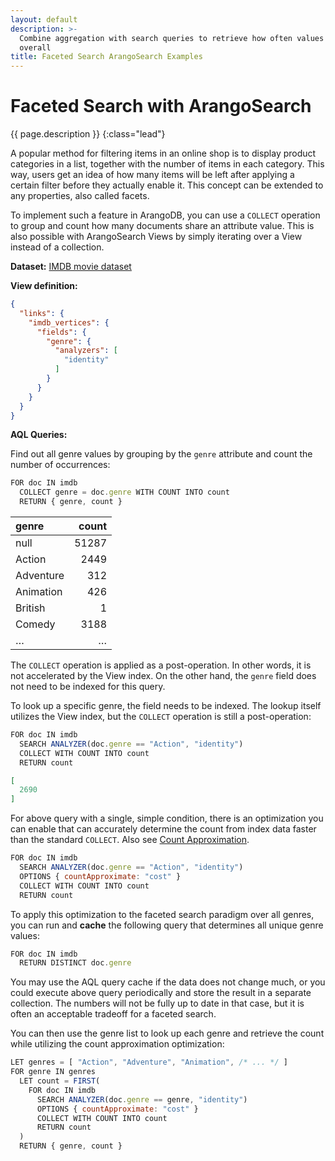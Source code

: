 ```yaml
---
layout: default
description: >-
  Combine aggregation with search queries to retrieve how often values occur
  overall
title: Faceted Search ArangoSearch Examples
---
```

# Faceted Search with ArangoSearch

{{ page.description }}
{:class="lead"}

A popular method for filtering items in an online shop is to display product
categories in a list, together with the number of items in each category.
This way, users get an idea of how many items will be left after applying a
certain filter before they actually enable it. This concept can be extended to
any properties, also called facets.

To implement such a feature in ArangoDB, you can use a `COLLECT` operation
to group and count how many documents share an attribute value. This is also
possible with ArangoSearch Views by simply iterating over a View instead of a
collection.

**Dataset:** [IMDB movie dataset](arangosearch-example-datasets.html#imdb-movie-dataset)

**View definition:**

```json
{
  "links": {
    "imdb_vertices": {
      "fields": {
        "genre": {
          "analyzers": [
            "identity"
          ]
        }
      }
    }
  }
}
```

**AQL Queries:**

Find out all genre values by grouping by the `genre` attribute and count the
number of occurrences:

```js
FOR doc IN imdb
  COLLECT genre = doc.genre WITH COUNT INTO count
  RETURN { genre, count }
```

| genre     | count |
|:----------|------:|
| null      | 51287 |
| Action    |  2449 |
| Adventure |   312 |
| Animation |   426 |
| British   |     1 |
| Comedy    |  3188 |
| …         |     … |

The `COLLECT` operation is applied as a post-operation. In other words, it is
not accelerated by the View index. On the other hand, the `genre` field does
not need to be indexed for this query.

To look up a specific genre, the field needs to be indexed. The lookup itself
utilizes the View index, but the `COLLECT` operation is still a post-operation:

```js
FOR doc IN imdb
  SEARCH ANALYZER(doc.genre == "Action", "identity")
  COLLECT WITH COUNT INTO count
  RETURN count
```

```json
[
  2690
]
```

For above query with a single, simple condition, there is an optimization you
can enable that can accurately determine the count from index data faster than
the standard `COLLECT`. Also see
[Count Approximation](arangosearch-performance.html#count-approximation).

```js
FOR doc IN imdb
  SEARCH ANALYZER(doc.genre == "Action", "identity")
  OPTIONS { countApproximate: "cost" }
  COLLECT WITH COUNT INTO count
  RETURN count
```

To apply this optimization to the faceted search paradigm over all genres, you
can run and **cache** the following query that determines all unique genre
values:

```js
FOR doc IN imdb
  RETURN DISTINCT doc.genre
```

You may use the AQL query cache if the data does not change much, or you could
execute above query periodically and store the result in a separate collection.
The numbers will not be fully up to date in that case, but it is often an
acceptable tradeoff for a faceted search.

You can then use the genre list to look up each genre and retrieve the count
while utilizing the count approximation optimization:

```js
LET genres = [ "Action", "Adventure", "Animation", /* ... */ ]
FOR genre IN genres
  LET count = FIRST(
    FOR doc IN imdb
      SEARCH ANALYZER(doc.genre == genre, "identity")
      OPTIONS { countApproximate: "cost" }
      COLLECT WITH COUNT INTO count
      RETURN count
  )
  RETURN { genre, count }
```

